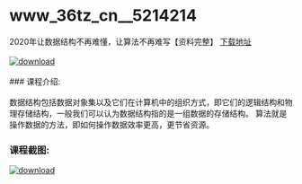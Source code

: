 # www_36tz_cn__5214214
2020年让数据结构不再难懂，让算法不再难写【资料完整】
[下载地址](http://www.36tz.cn/article/5214214 "下载地址")
<br/></br>[![download](http://36tz.cn/muke_img/2020_07_1-14-300x190.png "下载地址")](http://www.36tz.cn/article/5214214 "下载地址")
<br/></br>### 课程介绍:<br/></br>数据结构包括数据对象集以及它们在计算机中的组织方式，即它们的逻辑结构和物理存储结构，一般我们可以认为数据结构指的是一组数据的存储结构。
算法就是操作数据的方法，即如何操作数据效率更高，更节省资源。

### 课程截图:
[![download](http://36tz.cn/muke_img/2020_07_2-18.png "下载地址")](http://www.36tz.cn/article/5214214 "下载地址")
